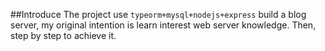 ##Introduce
The project use `typeorm+mysql+nodejs+express` build a blog server, my original intention is learn interest web server knowledge. Then, step by step to achieve it.